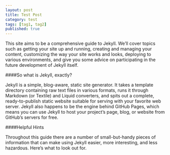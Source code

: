 ```yaml
---
layout: post
title: Test Post
category: test
tags: [tag1, tag2]
published: true
---
```


This site aims to be a comprehensive guide to Jekyll. We’ll cover topics such as getting your site up and running, creating and managing your content, customizing the way your site works and looks, deploying to various environments, and give you some advice on participating in the future development of Jekyll itself.

####So what is Jekyll, exactly?

Jekyll is a simple, blog-aware, static site generator. It takes a template directory containing raw text files in various formats, runs it through Markdown (or Textile) and Liquid converters, and spits out a complete, ready-to-publish static website suitable for serving with your favorite web server. Jekyll also happens to be the engine behind GitHub Pages, which means you can use Jekyll to host your project’s page, blog, or website from GitHub’s servers for free.

####Helpful Hints

Throughout this guide there are a number of small-but-handy pieces of information that can make using Jekyll easier, more interesting, and less hazardous. Here’s what to look out for.